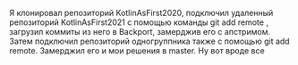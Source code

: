 Я клонировал репозиторий KotlinAsFirst2020, подключил удаленный репозиторий KotlinAsFirst2021
с помощью команды git add remote , загрузил коммиты из него
в Backport, замерджив его с апстримом. Затем подключил репозиторий одногруппника также с помощью git add remote. Замерджил
его и мои решения в master. Ну вот вроде все